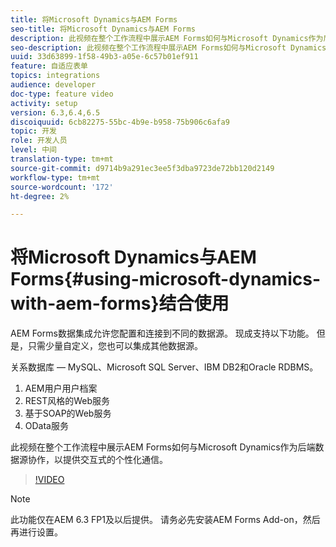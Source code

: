 ```yaml
---
title: 将Microsoft Dynamics与AEM Forms
seo-title: 将Microsoft Dynamics与AEM Forms
description: 此视频在整个工作流程中展示AEM Forms如何与Microsoft Dynamics作为后端数据源协作，以提供交互式的个性化通信。
seo-description: 此视频在整个工作流程中展示AEM Forms如何与Microsoft Dynamics作为后端数据源协作，以提供交互式的个性化通信。
uuid: 33d63899-1f58-49b3-a05e-6c57b01ef911
feature: 自适应表单
topics: integrations
audience: developer
doc-type: feature video
activity: setup
version: 6.3,6.4,6.5
discoiquuid: 6cb82275-55bc-4b9e-b958-75b906c6afa9
topic: 开发
role: 开发人员
level: 中间
translation-type: tm+mt
source-git-commit: d9714b9a291ec3ee5f3dba9723de72bb120d2149
workflow-type: tm+mt
source-wordcount: '172'
ht-degree: 2%

---
```



# 将Microsoft Dynamics与AEM Forms{#using-microsoft-dynamics-with-aem-forms}结合使用

AEM Forms数据集成允许您配置和连接到不同的数据源。 现成支持以下功能。 但是，只需少量自定义，您也可以集成其他数据源。

关系数据库 — MySQL、Microsoft SQL Server、IBM DB2和Oracle RDBMS。
1. AEM用户用户档案
1. REST风格的Web服务
1. 基于SOAP的Web服务
1. OData服务

此视频在整个工作流程中展示AEM Forms如何与Microsoft Dynamics作为后端数据源协作，以提供交互式的个性化通信。

>[!VIDEO](https://video.tv.adobe.com/v/20971?quality=9&learn=on)

>[!NOTE]
>
>此功能仅在AEM 6.3 FP1及以后提供。 请务必先安装AEM Forms Add-on，然后再进行设置。

